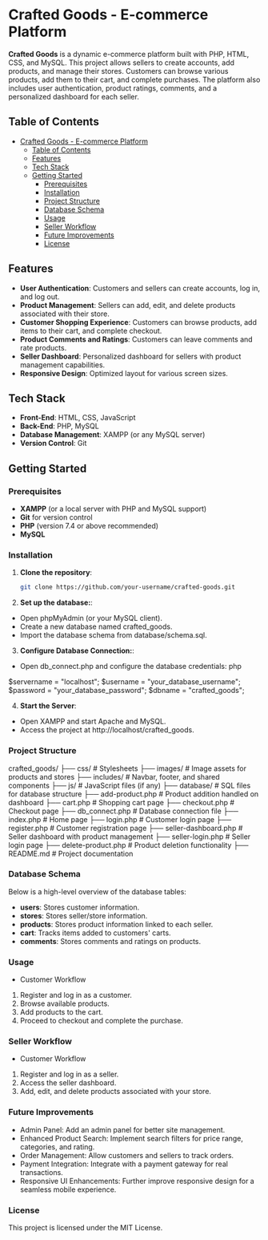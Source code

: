 # Crafted Goods - E-commerce Platform

**Crafted Goods** is a dynamic e-commerce platform built with PHP, HTML, CSS, and MySQL. This project allows sellers to create accounts, add products, and manage their stores. Customers can browse various products, add them to their cart, and complete purchases. The platform also includes user authentication, product ratings, comments, and a personalized dashboard for each seller.

## Table of Contents

- [Crafted Goods - E-commerce Platform](#crafted-goods---e-commerce-platform)
  - [Table of Contents](#table-of-contents)
  - [Features](#features)
  - [Tech Stack](#tech-stack)
  - [Getting Started](#getting-started)
    - [Prerequisites](#prerequisites)
    - [Installation](#installation)
    - [Project Structure](#project-structure)
    - [Database Schema](#database-schema)
    - [Usage](#usage)
    - [Seller Workflow](#seller-workflow)
    - [Future Improvements](#future-improvements)
    - [License](#license)

## Features

- **User Authentication**: Customers and sellers can create accounts, log in, and log out.
- **Product Management**: Sellers can add, edit, and delete products associated with their store.
- **Customer Shopping Experience**: Customers can browse products, add items to their cart, and complete checkout.
- **Product Comments and Ratings**: Customers can leave comments and rate products.
- **Seller Dashboard**: Personalized dashboard for sellers with product management capabilities.
- **Responsive Design**: Optimized layout for various screen sizes.

## Tech Stack

- **Front-End**: HTML, CSS, JavaScript
- **Back-End**: PHP, MySQL
- **Database Management**: XAMPP (or any MySQL server)
- **Version Control**: Git

## Getting Started

### Prerequisites

- **XAMPP** (or a local server with PHP and MySQL support)
- **Git** for version control
- **PHP** (version 7.4 or above recommended)
- **MySQL**

### Installation

1. **Clone the repository**:
   ```bash
   git clone https://github.com/your-username/crafted-goods.git

2. **Set up the database:**:
- Open phpMyAdmin (or your MySQL client).
- Create a new database named crafted_goods.
- Import the database schema from database/schema.sql.

3. **Configure Database Connection:**:
- Open db_connect.php and configure the database credentials:
php

$servername = "localhost";
$username = "your_database_username";
$password = "your_database_password";
$dbname = "crafted_goods";

4. **Start the Server**:
- Open XAMPP and start Apache and MySQL.
- Access the project at http://localhost/crafted_goods.

### Project Structure

crafted_goods/
├── css/                     # Stylesheets
├── images/                  # Image assets for products and stores
├── includes/                # Navbar, footer, and shared components
├── js/                      # JavaScript files (if any)
├── database/                # SQL files for database structure
├── add-product.php          # Product addition handled on dashboard
├── cart.php                 # Shopping cart page
├── checkout.php             # Checkout page
├── db_connect.php           # Database connection file
├── index.php                # Home page
├── login.php                # Customer login page
├── register.php             # Customer registration page
├── seller-dashboard.php     # Seller dashboard with product management
├── seller-login.php         # Seller login page
├── delete-product.php       # Product deletion functionality
├── README.md                # Project documentation


### Database Schema

Below is a high-level overview of the database tables:

- **users**: Stores customer information.
- **stores**: Stores seller/store information.
- **products**: Stores product information linked to each seller.
- **cart**: Tracks items added to customers' carts.
- **comments**: Stores comments and ratings on products.

### Usage

- Customer Workflow
1. Register and log in as a customer.
2. Browse available products.
3. Add products to the cart.
4. Proceed to checkout and complete the purchase.
   
### Seller Workflow

- Customer Workflow
1. Register and log in as a seller.
2. Access the seller dashboard.
3. Add, edit, and delete products associated with your store.


### Future Improvements

- Admin Panel: Add an admin panel for better site management.
- Enhanced Product Search: Implement search filters for price range, categories, and rating.
- Order Management: Allow customers and sellers to track orders.
- Payment Integration: Integrate with a payment gateway for real transactions.
- Responsive UI Enhancements: Further improve responsive design for a seamless mobile experience.

### License

This project is licensed under the MIT License.
